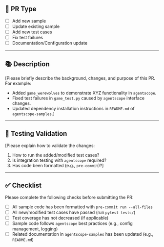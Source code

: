 ## 📝 PR Type

- [ ] Add new sample
- [ ] Update existing sample
- [ ] Add new test cases
- [ ] Fix test failures
- [ ] Documentation/Configuration update

---

## 📚 Description

[Please briefly describe the background, changes, and purpose of this PR. For example:
- Added `game_werewolves` to demonstrate XYZ functionality in `agentscope`.
- Fixed test failures in `game_test.py` caused by `agentscope` interface changes.
- Updated dependency installation instructions in `README.md` of `agentscope-samples`.]

---

## 🧪 Testing Validation

[Please explain how to validate the changes:
1. How to run the added/modified test cases?
2. Is integration testing with `agentscope` required?
3. Has code been formatted (e.g., `pre-commit`)?]

---

## ✅ Checklist

Please complete the following checks before submitting the PR:

- [ ] All sample code has been formatted with `pre-commit run --all-files`
- [ ] All new/modified test cases have passed (run `pytest tests/`)
- [ ] Test coverage has not decreased (if applicable)
- [ ] Sample code follows `agentscope` best practices (e.g., config management, logging)
- [ ] Related documentation in `agentscope-samples` has been updated (e.g., `README.md`)